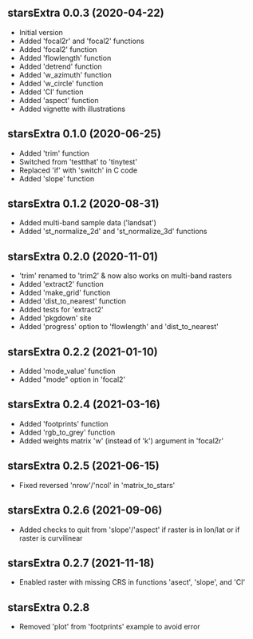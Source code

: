 ## starsExtra 0.0.3 (2020-04-22)

* Initial version
* Added 'focal2r' and 'focal2' functions
* Added 'focal2' function
* Added 'flowlength' function
* Added 'detrend' function
* Added 'w_azimuth' function
* Added 'w_circle' function
* Added 'CI' function
* Added 'aspect' function
* Added vignette with illustrations

## starsExtra 0.1.0 (2020-06-25)

* Added 'trim' function
* Switched from 'testthat' to 'tinytest'
* Replaced 'if' with 'switch' in C code
* Added 'slope' function

## starsExtra 0.1.2 (2020-08-31)

* Added multi-band sample data ('landsat')
* Added 'st_normalize_2d' and 'st_normalize_3d' functions

## starsExtra 0.2.0 (2020-11-01)

* 'trim' renamed to 'trim2' & now also works on multi-band rasters
* Added 'extract2' function
* Added 'make_grid' function
* Added 'dist_to_nearest' function
* Added tests for 'extract2'
* Added 'pkgdown' site
* Added 'progress' option to 'flowlength' and 'dist_to_nearest'

## starsExtra 0.2.2 (2021-01-10)

* Added 'mode_value' function
* Added "mode" option in 'focal2'

## starsExtra 0.2.4 (2021-03-16)

* Added 'footprints' function
* Added 'rgb_to_grey' function
* Added weights matrix 'w' (instead of 'k') argument in 'focal2r'

## starsExtra 0.2.5 (2021-06-15)

* Fixed reversed 'nrow'/'ncol' in 'matrix_to_stars'

## starsExtra 0.2.6 (2021-09-06)

* Added checks to quit from 'slope'/'aspect' if raster is in lon/lat or if raster is curvilinear

## starsExtra 0.2.7 (2021-11-18)

* Enabled raster with missing CRS in functions 'asect', 'slope', and 'CI'

## starsExtra 0.2.8

* Removed 'plot' from 'footprints' example to avoid error

